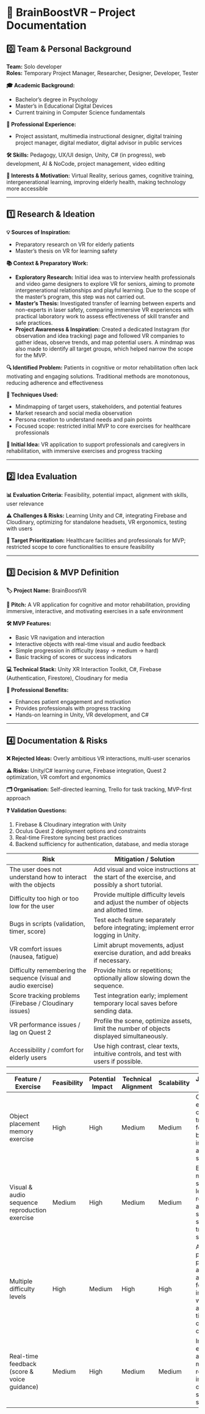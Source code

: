 # 🧠 BrainBoostVR – Project Documentation

## 0️⃣ Team & Personal Background
**Team:** Solo developer  
**Roles:** Temporary Project Manager, Researcher, Designer, Developer, Tester  

**🎓 Academic Background:**  
- Bachelor’s degree in Psychology  
- Master’s in Educational Digital Devices  
- Current training in Computer Science fundamentals  

**💼 Professional Experience:**  
- Project assistant, multimedia instructional designer, digital training project manager, digital mediator, digital advisor in public services  

**🛠 Skills:** Pedagogy, UX/UI design, Unity, C# (in progress), web development, AI & NoCode, project management, video editing  

**🌟 Interests & Motivation:** Virtual Reality, serious games, cognitive training, intergenerational learning, improving elderly health, making technology more accessible  

---

## 1️⃣ Research & Ideation
**💡 Sources of Inspiration:**  
- Preparatory research on VR for elderly patients  
- Master’s thesis on VR for learning safety  

**📚 Context & Preparatory Work:**  
- **Exploratory Research:** Initial idea was to interview health professionals and video game designers to explore VR for seniors, aiming to promote intergenerational relationships and playful learning. Due to the scope of the master’s program, this step was not carried out.  
- **Master’s Thesis:** Investigated transfer of learning between experts and non-experts in laser safety, comparing immersive VR experiences with practical laboratory work to assess effectiveness of skill transfer and safe practices.  
- **Project Awareness & Inspiration:** Created a dedicated Instagram (for observation and idea tracking) page and followed VR companies to gather ideas, observe trends, and map potential users. A mindmap was also made to identify all target groups, which helped narrow the scope for the MVP.


**🔍 Identified Problem:** Patients in cognitive or motor rehabilitation often lack motivating and engaging solutions. Traditional methods are monotonous, reducing adherence and effectiveness  

**📝 Techniques Used:**  
- Mindmapping of target users, stakeholders, and potential features  
- Market research and social media observation  
- Persona creation to understand needs and pain points  
- Focused scope: restricted initial MVP to core exercises for healthcare professionals  

**💭 Initial Idea:** VR application to support professionals and caregivers in rehabilitation, with immersive exercises and progress tracking  

---

## 2️⃣ Idea Evaluation
**📊 Evaluation Criteria:** Feasibility, potential impact, alignment with skills, user relevance  

**⚠️ Challenges & Risks:** Learning Unity and C#, integrating Firebase and Cloudinary, optimizing for standalone headsets, VR ergonomics, testing with users  

**🎯 Target Prioritization:** Healthcare facilities and professionals for MVP; restricted scope to core functionalities to ensure feasibility  

---

## 3️⃣ Decision & MVP Definition
**🏷 Project Name:** BrainBoostVR  

**📣 Pitch:** A VR application for cognitive and motor rehabilitation, providing immersive, interactive, and motivating exercises in a safe environment  

**🛠 MVP Features:**  
- Basic VR navigation and interaction  
- Interactive objects with real-time visual and audio feedback  
- Simple progression in difficulty (easy → medium → hard)  
- Basic tracking of scores or success indicators  

**💻 Technical Stack:** Unity XR Interaction Toolkit, C#, Firebase (Authentication, Firestore), Cloudinary for media  

**🎯 Professional Benefits:**  
- Enhances patient engagement and motivation  
- Provides professionals with progress tracking  
- Hands-on learning in Unity, VR development, and C#  

---

## 4️⃣ Documentation & Risks
**❌ Rejected Ideas:** Overly ambitious VR interactions, multi-user scenarios  

**⚠️ Risks:** Unity/C# learning curve, Firebase integration, Quest 2 optimization, VR comfort and ergonomics  

**🗂 Organisation:** Self-directed learning, Trello for task tracking, MVP-first approach  

**❓ Validation Questions:**  
1. Firebase & Cloudinary integration with Unity  
2. Oculus Quest 2 deployment options and constraints  
3. Real-time Firestore syncing best practices  
4. Backend sufficiency for authentication, database, and media storage

| Risk | Mitigation / Solution |
|------|--------------------|
| The user does not understand how to interact with the objects | Add visual and voice instructions at the start of the exercise, and possibly a short tutorial. |
| Difficulty too high or too low for the user | Provide multiple difficulty levels and adjust the number of objects and allotted time. |
| Bugs in scripts (validation, timer, score) | Test each feature separately before integrating; implement error logging in Unity. |
| VR comfort issues (nausea, fatigue) | Limit abrupt movements, adjust exercise duration, and add breaks if necessary. |
| Difficulty remembering the sequence (visual and audio exercise) | Provide hints or repetitions; optionally allow slowing down the sequence. |
| Score tracking problems (Firebase / Cloudinary issues) | Test integration early; implement temporary local saves before sending data. |
| VR performance issues / lag on Quest 2 | Profile the scene, optimize assets, limit the number of objects displayed simultaneously. |
| Accessibility / comfort for elderly users | Use high contrast, clear texts, intuitive controls, and test with users if possible. |


| Feature / Exercise | Feasibility | Potential Impact | Technical Alignment | Scalability | Justification / Notes |
|-------------------|------------|----------------|------------------|------------|--------------------|
| Object placement memory exercise | High | High | Medium | Medium | Core exercise for cognitive training; feasible with basic Unity interactions and scoring system. |
| Visual & audio sequence reproduction exercise | Medium | High | Medium | Medium | Encourages multi-sensory learning; requires additional scripts for sequence tracking and scoring. |
| Multiple difficulty levels | High | Medium | High | High | Allows personalized progression and better adherence; feasible to implement with adjustable timers and object counts. |
| Real-time feedback (score & voice guidance) | Medium | High | Medium | Medium | Improves engagement and motivation; requires integration of audio and scoring scripts. |
